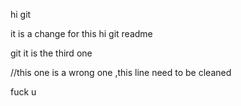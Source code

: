 hi git 

it is a change for this hi git readme

git it is the third one

//this one is a wrong one ,this line need to be cleaned

fuck u